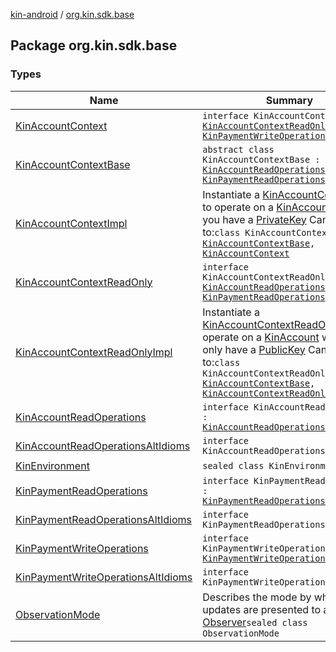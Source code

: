 [kin-android](../index.md) / [org.kin.sdk.base](./index.md)

## Package org.kin.sdk.base

### Types

| Name | Summary |
|---|---|
| [KinAccountContext](-kin-account-context/index.md) | `interface KinAccountContext : `[`KinAccountContextReadOnly`](-kin-account-context-read-only/index.md)`, `[`KinPaymentWriteOperations`](-kin-payment-write-operations/index.md) |
| [KinAccountContextBase](-kin-account-context-base/index.md) | `abstract class KinAccountContextBase : `[`KinAccountReadOperations`](-kin-account-read-operations/index.md)`, `[`KinPaymentReadOperations`](-kin-payment-read-operations/index.md) |
| [KinAccountContextImpl](-kin-account-context-impl/index.md) | Instantiate a [KinAccountContextImpl](-kin-account-context-impl/index.md) to operate on a [KinAccount](../org.kin.sdk.base.models/-kin-account/index.md) when you have a [PrivateKey](#) Can be used to:`class KinAccountContextImpl : `[`KinAccountContextBase`](-kin-account-context-base/index.md)`, `[`KinAccountContext`](-kin-account-context/index.md) |
| [KinAccountContextReadOnly](-kin-account-context-read-only/index.md) | `interface KinAccountContextReadOnly : `[`KinAccountReadOperations`](-kin-account-read-operations/index.md)`, `[`KinPaymentReadOperations`](-kin-payment-read-operations/index.md) |
| [KinAccountContextReadOnlyImpl](-kin-account-context-read-only-impl/index.md) | Instantiate a [KinAccountContextReadOnlyImpl](-kin-account-context-read-only-impl/index.md) to operate on a [KinAccount](../org.kin.sdk.base.models/-kin-account/index.md) when you only have a [PublicKey](#) Can be used to:`class KinAccountContextReadOnlyImpl : `[`KinAccountContextBase`](-kin-account-context-base/index.md)`, `[`KinAccountContextReadOnly`](-kin-account-context-read-only/index.md) |
| [KinAccountReadOperations](-kin-account-read-operations/index.md) | `interface KinAccountReadOperations : `[`KinAccountReadOperationsAltIdioms`](-kin-account-read-operations-alt-idioms/index.md) |
| [KinAccountReadOperationsAltIdioms](-kin-account-read-operations-alt-idioms/index.md) | `interface KinAccountReadOperationsAltIdioms` |
| [KinEnvironment](-kin-environment/index.md) | `sealed class KinEnvironment` |
| [KinPaymentReadOperations](-kin-payment-read-operations/index.md) | `interface KinPaymentReadOperations : `[`KinPaymentReadOperationsAltIdioms`](-kin-payment-read-operations-alt-idioms/index.md) |
| [KinPaymentReadOperationsAltIdioms](-kin-payment-read-operations-alt-idioms/index.md) | `interface KinPaymentReadOperationsAltIdioms` |
| [KinPaymentWriteOperations](-kin-payment-write-operations/index.md) | `interface KinPaymentWriteOperations : `[`KinPaymentWriteOperationsAltIdioms`](-kin-payment-write-operations-alt-idioms/index.md) |
| [KinPaymentWriteOperationsAltIdioms](-kin-payment-write-operations-alt-idioms/index.md) | `interface KinPaymentWriteOperationsAltIdioms` |
| [ObservationMode](-observation-mode/index.md) | Describes the mode by which updates are presented to an [Observer](../org.kin.sdk.base.tools/-observer/index.md)`sealed class ObservationMode` |

